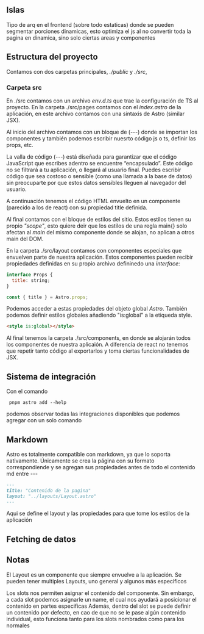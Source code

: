 ## Islas

Tipo de arq en el frontend (sobre todo estaticas) donde se pueden segmentar porciones dinamicas, esto optimiza el js al no convertir toda la pagina en dinamica, sino solo ciertas areas y componentes

## Estructura del proyecto

Contamos con dos carpetas principales, _./public_ y _./src_,

### Carpeta src

En ./src contamos con un archivo _env.d.ts_ que trae la configuración de TS al proyecto.
En la carpeta ./src/pages contamos con el _index.astro_ de la aplicación, en este archivo contamos con una sintaxis de Astro (similar JSX).

Al inicio del archivo contamos con un bloque de (---) donde se importan los componentes y también podemos escribir nuesrto código js o ts, definir las props, etc.

La valla de código (---) está diseñada para garantizar que el código JavaScript que escribes adentro se encuentre “encapsulado”. Este código no se filtrará a tu aplicación, o llegará al usuario final. Puedes escribir código que sea costoso o sensible (como una llamada a la base de datos) sin preocuparte por que estos datos sensibles lleguen al navegador del usuario.


A continuación tenemos el código HTML envuelto en un componente (parecido a los de react) con su propiedad title definida.

Al final contamos con el bloque de estilos del sitio. Estos estilos tienen su propio _"scope"_, esto quiere deir que los estilos de una regla main{} solo afectan al _main_ del mismo componente donde se alojan, no aplican a otros main del DOM.

En la carpeta ./src/layout contamos con componentes especiales que envuelven parte de nuestra aplicación. Estos componentes pueden recibir propiedades definidas en su propio archivo defininedo una _interface_:

```js
interface Props {
  title: string;
}

const { title } = Astro.props;
```

Podemos acceder a estas propiedades del objeto global _Astro_.
También podemos definir estilos globales añadiendo "is:global" a la etiqueda style.

```html
<style is:global></style>
```

Al final tenemos la carpeta ./src/components, en donde se alojarán todos los componentes de nuestra aplicaión. A diferencia de react no tenemos que repetir tanto código al exportarlos y toma ciertas funcionalidades de JSX.

## Sistema de integración

Con el comando

```terminal
 pnpm astro add --help
```

podemos observar todas las integraciones disponibles que podemos agregar con un solo comando

## Markdown

Astro es totalmente compatible con markdown, ya que lo soporta nativamente.
Únicamente se crea la página con su formato correspondiende y se agregan sus propiedades antes de todo el contenido md entre ---

```md
---
title: "Contenido de la pagina"
layout: "../layouts/Layout.astro"
---
```

Aqui se define el layout y las propiedades para que tome los estilos de la aplicación

## Fetching de datos

## Notas

El Layout es un componente que siempre envuelve a la aplicación. Se pueden tener multiples Layouts, uno general y algunos más especificos

Los slots nos permiten asignar el contenido del componente. Sin embargo, a cada slot podemos asignarle un name, el cual nos ayudará a posicionar el contenido en partes especificas
Además, dentro del slot se puede definir un contenido por defecto, en cao de que no se le pase algún contenido individual, esto funciona tanto para los slots nombrados como para los normales
